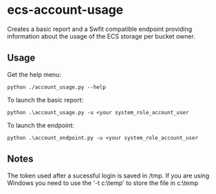 # ecs-account-usage
Creates a basic report and a Swfit compatible endpoint providing information about the usage of the ECS storage per bucket owner.

## Usage

Get the help menu:

```python ./account_usage.py --help```

To launch the basic report:

 ```python .\account_usage.py -u <your system_role_account_user```

 To launch the endpoint:

 ```python .\account_endpoint.py -u <your system_role_account_user```

 ## Notes

 The token used after a sucessful login is saved in /tmp.  If you are using Windows you need to use the '-t c:\temp' to store the file in c:\temp

